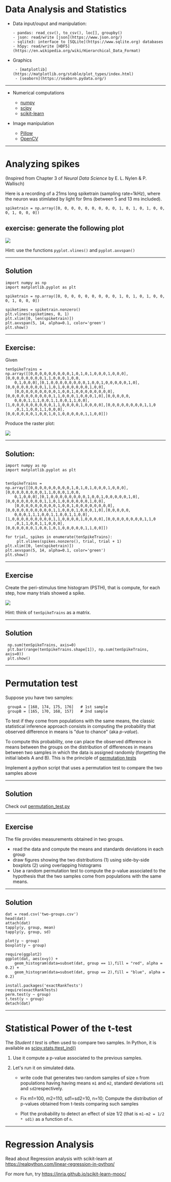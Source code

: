 Data Analysis and Statistics
============================

* Data input/ouput and manipulation:

      - pandas: read_csv(), to_csv(), loc[], groupby()
      - json: read/write [json](https://www.json.org/)
      - sqlite3: interface to [SQLite](https://www.sqlite.org) databases
      - h5py: read/write [HDF5](https://en.wikipedia.org/wiki/Hierarchical_Data_Format)

* Graphics

       - [matplotlib](https://matplotlib.org/stable/plot_types/index.html)
       - [seaborn](https://seaborn.pydata.org/)
   
---

* Numerical computations
 
    - [numpy](https://numpy.org/doc/stable/user/quickstart.html)
    - [scipy](https://scipy.org/)
    - [scikit-learn](https://scikit-learn.org/)

* Image manipulation

    - [Pillow](https://github.com/python-pillow/Pillow)
    - [OpenCV](https://www.geeksforgeeks.org/opencv-python-tutorial/)

---

Analyzing spikes
================

(Inspired from Chapter 3 of _Neural Data Science_ by E. L. Nylen & P. Wallisch)

Here is a recording of a 21ms long spiketrain (sampling rate=1kHz), where the neuron was stimlated by light for 9ms (between 5 and 13 ms included).

    spiketrain = np.array([0, 0, 0, 0, 0, 0, 0, 0, 0, 1, 0, 1, 0, 1, 0, 0, 0, 1, 0, 0, 0])

## exercise: generate the following plot


![](images/spiketrain1_small.png)

Hint: use the functions ``pyplot.vlines()`` and ``pyplot.axvspan()``


---

## Solution


    import numpy as np
    import matplotlib.pyplot as plt

    spiketrain = np.array([0, 0, 0, 0, 0, 0, 0, 0, 0, 1, 0, 1, 0, 1, 0, 0, 0, 1, 0, 0, 0])

    spiketimes = spiketrain.nonzero()
    plt.vlines(spiketimes, 0, 1)
    plt.xlim([0, len(spiketrain)])
    plt.axvspan(5, 14, alpha=0.1, color='green')
    plt.show()


---

## Exercise:

Given 

    tenSpikeTrains = np.array([[0,0,0,0,0,0,0,0,0,1,0,1,0,1,0,0,0,1,0,0,0], [0,0,0,0,0,0,0,0,1,1,0,0,0,1,0,0,
        0,1,0,0,0],[0,1,0,0,0,0,0,0,0,0,1,0,0,1,0,0,0,0,0,1,0],[0,0,0,0,0,0,0,0,1,1,0,1,0,0,0,0,0,0,1,0,0],
        [0,0,0,0,0,0,0,0,0,1,0,0,1,0,0,0,0,0,0,0,0],[0,0,0,0,0,0,0,0,0,0,1,1,0,0,0,1,0,0,0,1,0],[0,0,0,0,0,
        0,0,0,1,1,1,0,0,1,1,0,0,1,1,0,0],[1,0,0,0,0,0,0,0,0,0,1,1,0,0,0,0,1,0,0,0,0],[0,0,0,0,0,0,0,0,1,1,0
        ,0,1,1,0,0,1,1,0,0,0],[0,0,0,0,0,0,1,0,0,1,0,1,0,0,0,0,0,1,1,0,0]])

Produce the raster plot:

![](images/spiketrain2_small.png)

---

## Solution:

    import numpy as np
    import matplotlib.pyplot as plt


    tenSpikeTrains = np.array([[0,0,0,0,0,0,0,0,0,1,0,1,0,1,0,0,0,1,0,0,0], [0,0,0,0,0,0,0,0,1,1,0,0,0,1,0,0,
        0,1,0,0,0],[0,1,0,0,0,0,0,0,0,0,1,0,0,1,0,0,0,0,0,1,0],[0,0,0,0,0,0,0,0,1,1,0,1,0,0,0,0,0,0,1,0,0],
        [0,0,0,0,0,0,0,0,0,1,0,0,1,0,0,0,0,0,0,0,0],[0,0,0,0,0,0,0,0,0,0,1,1,0,0,0,1,0,0,0,1,0],[0,0,0,0,0,
        0,0,0,1,1,1,0,0,1,1,0,0,1,1,0,0],[1,0,0,0,0,0,0,0,0,0,1,1,0,0,0,0,1,0,0,0,0],[0,0,0,0,0,0,0,0,1,1,0
        ,0,1,1,0,0,1,1,0,0,0],[0,0,0,0,0,0,1,0,0,1,0,1,0,0,0,0,0,1,1,0,0]])
        
    for trial, spikes in enumerate(tenSpikeTrains):
         plt.vlines(spikes.nonzero(), trial, trial + 1)
    plt.xlim([0, len(spiketrain)])
    plt.axvspan(5, 14, alpha=0.1, color='green')
    plt.show()

---

## Exercise

Create the peri-stimulus time histogram (PSTH), that is compute, for each step, how many trials showed a spike.  

![](images/psth_small.png)


Hint: think of `tenSpikeTrains` as a matrix.

---

## Solution

     np.sum(tenSpikeTrains, axis=0)
     plt.bar(range(tenSpikeTrains.shape[1]), np.sum(tenSpikeTrains, axis=0))
     plt.show()


---


Permutation test
================

Suppose you have two samples:

     groupA = [168, 174, 175, 176]   # 1st sample
     groupB = [165, 170, 168, 157]   # 2nd sample

To test if they come from populations with the same means, the classic statistical inference approach consists in computing the probability that observed difference  in means is "due to chance" (aka _p-value_).

To compute this probability, one can place the observed difference in means between the groups on the distribution of differences in means between two samples in which the data is assigned randomly (forgetting the initial labels A and B). This is the principle of [permutation tests](https://en.wikipedia.org/wiki/Permutation_test)

Implement a python script that uses a permutation test to compare  the two samples above    

---

## Solution

Check out [permutation_test.py](https://github.com/chrplr/PCBS/blob/master/stats-and-data-analyses/permutation_test/permutation_test.py)


--- 

## Exercise

The file provides measurements obtained in two groups. 

- read the data and compute the means and standards deviations in each group
- draw figures showing the two distributions (1) using side-by-side boxplots (2) using overlapping histograms 
- Use a random permutation test to compute the p-value associated to the hypothesis that the two samples come from populations with the same means.

---

## Solution


    dat = read.csv('two-groups.csv')
    head(dat)
    attach(dat)
    tapply(y, group, mean)
    tapply(y, group, sd)

    plot(y ~ group)
    boxplot(y ~ group)

    require(ggplot2)
    ggplot(dat, aes(x=y)) + 
        geom_histogram(data=subset(dat, group == 1),fill = "red", alpha = 0.2) +
        geom_histogram(data=subset(dat, group == 2),fill = "blue", alpha = 0.2)

    install.packages('exactRankTests')
    require(exactRankTests)
    perm.test(y ~ group)
    t.test(y ~ group)
    detach(dat)


---

Statistical Power of the t-test
===============================

The _Student t test_ is often used to compare two samples. In Python, it is available as [scipy.stats.ttest_ind()](https://docs.scipy.org/doc/scipy/reference/generated/scipy.stats.ttest_ind.html)

1. Use it compute a p-value associated to the previous samples.

2. Let's run it on simulated data.

   - write code that generates two random samples of size `n` from populations having having means `m1` and `m2`, standard deviations `sd1` and `sd2`respectively.

   - Fix m1=100, m2=110, sd1=sd2=10, n=10; Compute the distribution of p-values obtained from t-tests comparing such samples

   - Plot the probability to detect an effect of size 1/2 (that is `m1-m2 = 1/2 * sd1)` as a function of `n`.

---


Regression Analysis
===================

Read about Regression analysis with scikit-learn at <https://realpython.com/linear-regression-in-python/>


For more fun, try <https://inria.github.io/scikit-learn-mooc/>


